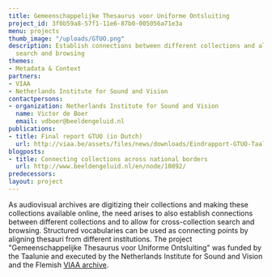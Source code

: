 ```yaml
---
title: Gemeenschappelijke Thesaurus voor Uniforme Ontsluiting
project_id: 3f0b59a8-57f1-11e6-87b0-005056a71e3a
menu: projects
thumb_image: "/uploads/GTUO.png"
description: Establish connections between different collections and allow for cross-collection
  search and browsing
themes:
- Metadata & Context
partners:
- VIAA
- Netherlands Institute for Sound and Vision
contactpersons:
- organization: Netherlands Institute for Sound and Vision
  name: Victor de Boer
  email: vdboer@beeldengeluid.nl
publications:
- title: Final report GTUO (in Dutch)
  url: http://viaa.be/assets/files/news/downloads/Eindrapport-GTUO-Taalunie.pdf
blogposts:
- title: Connecting collections across national borders
  url: http://www.beeldengeluid.nl/en/node/10892/
predecessors: 
layout: project
---
```


As audiovisual archives are digitizing their collections and making these collections available online, the need arises to also establish connections between different collections and to allow for cross-collection search and browsing. Structured vocabularies can be used as connecting points by aligning thesauri from different institutions. The project "Gemeenschappelijke Thesaurus voor Uniforme Ontsluiting" was funded by the Taalunie and executed by the Netherlands Institute for Sound and Vision and the Flemish [VIAA archive](http://viaa.be/en/about-viaa/).
